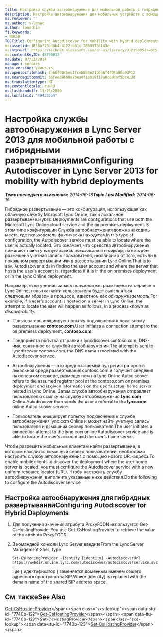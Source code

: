 ```yaml
---
title: Настройка службы автообнаружения для мобильной работы с гибридными развертываниями
description: Настройка автообнаружения для мобильных устройств с помощью гибридных развертываний.
ms.reviewer: ''
ms.author: v-lanac
author: lanachin
f1.keywords:
- NOCSH
TOCTitle: Configuring Autodiscover for mobility with hybrid deployments
ms:assetid: f838af79-d8b4-4122-b81c-7889573d143e
ms:mtpsurl: https://technet.microsoft.com/en-us/library/JJ215885(v=OCS.15)
ms:contentKeyID: 48706012
ms.date: 07/23/2014
manager: serdars
mtps_version: v=OCS.15
ms.openlocfilehash: 5a66f0045ec1fce65b8e21b6a6f4494b96c93912
ms.sourcegitcommit: 36fee89bb887bea4f18b19f17a8c69daf5bc423d
ms.translationtype: MT
ms.contentlocale: ru-RU
ms.lasthandoff: 11/26/2020
ms.locfileid: "49433264"
---
```

# <a name="configuring-autodiscover-in-lync-server-2013-for-mobility-with-hybrid-deployments"></a><span data-ttu-id="7740b-103">Настройка службы автообнаружения в Lync Server 2013 для мобильной работы с гибридными развертываниями</span><span class="sxs-lookup"><span data-stu-id="7740b-103">Configuring Autodiscover in Lync Server 2013 for mobility with hybrid deployments</span></span>

<div data-xmlns="http://www.w3.org/1999/xhtml">

<div class="topic" data-xmlns="http://www.w3.org/1999/xhtml" data-msxsl="urn:schemas-microsoft-com:xslt" data-cs="https://msdn.microsoft.com/">

<div data-asp="https://msdn2.microsoft.com/asp">



</div>

<div id="mainSection">

<div id="mainBody"><span data-ttu-id="7740b-104">

<span> </span></span><span class="sxs-lookup"><span data-stu-id="7740b-104">

<span> </span></span></span>

<span data-ttu-id="7740b-105">_**Тема последнего изменения:** 2014-06-18_</span><span class="sxs-lookup"><span data-stu-id="7740b-105">_**Topic Last Modified:** 2014-06-18_</span></span>

<span data-ttu-id="7740b-106">Гибридное развертывание — это конфигурация, использующая как облачную службу Microsoft Lync Online, так и локальное развертывание.</span><span class="sxs-lookup"><span data-stu-id="7740b-106">Hybrid Deployments are configurations that use both the Microsoft Lync Online cloud service and the on premises deployment.</span></span> <span data-ttu-id="7740b-107">В этом типе конфигурации Служба автообнаружения должна находить место, где пользователь фактически находится.</span><span class="sxs-lookup"><span data-stu-id="7740b-107">In this type of configuration, the Autodiscover service must be able to locate where the user is actually located.</span></span> <span data-ttu-id="7740b-108">Это означает, что средства автообнаружения помогают найти учетную запись пользователя и сервер, на котором размещена учетная запись пользователя, независимо от того, есть ли в локальном развертывании или в развертывании Lync Online.</span><span class="sxs-lookup"><span data-stu-id="7740b-108">That is to say, Autodiscover aids in finding the user account and where the server that hosts the user’s account is, regardless if it is in the on premises deployment or in the Lync Online deployment.</span></span>

<span data-ttu-id="7740b-109">Например, если учетная запись пользователя размещена на сервере в Lync Online, попытка найти пользователя будет выполняться следующим образом в процессе, известном как *обнаруживаемость*.</span><span class="sxs-lookup"><span data-stu-id="7740b-109">For example, if a user’s account is hosted on a server in Lync Online, the attempt to locate the user will happen as follows, in a process known as *discoverability*:</span></span>

  - <span data-ttu-id="7740b-110">Пользователь инициирует попытку подключения к локальному развертыванию **contoso.com**.</span><span class="sxs-lookup"><span data-stu-id="7740b-110">User initiates a connection attempt to the on premises deployment, **contoso.com**.</span></span>

  - <span data-ttu-id="7740b-111">Предпринята попытка отправки в lyncdiscover.contoso.com, DNS-имя, связанное со службой автообнаружения.</span><span class="sxs-lookup"><span data-stu-id="7740b-111">The attempt is sent to lyncdiscover.contoso.com, the DNS name associated with the Autodiscover service.</span></span>

  - <span data-ttu-id="7740b-112">Автообнаружения — это предполагаемый пул регистраторов в локальной среде развертывания contoso.com и получает сведения на основном сервере, размещенном на Lync Online.</span><span class="sxs-lookup"><span data-stu-id="7740b-112">Autodiscover refers to the assumed registrar pool at the contoso.com on premises deployment and is given information on the user’s actual home server hosted in Lync Online.</span></span> <span data-ttu-id="7740b-113">Затем служба автообнаружения отправляет пользователю ссылку на службу автообнаружения **Lync.com** Online.</span><span class="sxs-lookup"><span data-stu-id="7740b-113">Autodiscover then sends the user a referral to the **lync.com** online Autodiscover service.</span></span>

  - <span data-ttu-id="7740b-114">Пользователь инициирует попытку подключения к службе автообнаружения lync.com Online и может найти учетную запись пользователя и домашний сервер пользователя.</span><span class="sxs-lookup"><span data-stu-id="7740b-114">The user initiates a connection attempt to the lync.com online Autodiscover service and is able to locate the user’s account and the user’s home server.</span></span>

<span data-ttu-id="7740b-115">Чтобы разрешить мобильным клиентам найти развертывание, в котором находится домашний сервер пользователей, необходимо настроить службу автообнаружения с помощью нового URL-адреса.</span><span class="sxs-lookup"><span data-stu-id="7740b-115">To enable mobile clients to discover the deployment where the user home server is located, you must configure the Autodiscover service with a new uniform resource locator (URL).</span></span> <span data-ttu-id="7740b-116">Чтобы настроить службу автообнаружения, выполните указанные ниже действия.</span><span class="sxs-lookup"><span data-stu-id="7740b-116">Do the following to configure the Autodiscover service.</span></span>

<div>

## <a name="configuring-autodiscover-for-hybrid-deployments"></a><span data-ttu-id="7740b-117">Настройка автообнаружения для гибридных развертываний</span><span class="sxs-lookup"><span data-stu-id="7740b-117">Configuring Autodiscover for Hybrid Deployments</span></span>

1.  <span data-ttu-id="7740b-118">Для получения значения атрибута ProxyFQDN используется Get-CsHostingProvider.</span><span class="sxs-lookup"><span data-stu-id="7740b-118">You use Get-CsHostingProvider to retrieve the value of the attribute ProxyFQDN.</span></span>

2.  <span data-ttu-id="7740b-119">В командной консоли Lync Server введите</span><span class="sxs-lookup"><span data-stu-id="7740b-119">From the Lync Server Management Shell, type</span></span>
    
        Set-CsHostingProvider -Identity [identity] -AutodiscoverUrl https://webdir.online.lync.com/autodiscover/autodiscoverservice.svc/root
    
    <span data-ttu-id="7740b-120">Где \[ идентификатор \] заменяется доменным именем общего адресного пространства SIP.</span><span class="sxs-lookup"><span data-stu-id="7740b-120">Where \[identity\] is replaced with the domain name of the shared SIP address space.</span></span>

</div>

<div>

## <a name="see-also"></a><span data-ttu-id="7740b-121">См. также</span><span class="sxs-lookup"><span data-stu-id="7740b-121">See Also</span></span>


<span data-ttu-id="7740b-122">[Get-CsHostingProvider](https://technet.microsoft.com/library/Gg413078(v=OCS.15))</span><span class="sxs-lookup"><span data-stu-id="7740b-122">[Get-CsHostingProvider](https://technet.microsoft.com/library/Gg413078(v=OCS.15))</span></span>  
<span data-ttu-id="7740b-123">[Set-CsHostingProvider](https://technet.microsoft.com/library/Gg398532(v=OCS.15))</span><span class="sxs-lookup"><span data-stu-id="7740b-123">[Set-CsHostingProvider](https://technet.microsoft.com/library/Gg398532(v=OCS.15))</span></span>  
  

<span data-ttu-id="7740b-124"></div>

</div>

<span> </span>

</div>

</div>

</span><span class="sxs-lookup"><span data-stu-id="7740b-124"></div>

</div>

<span> </span>

</div>

</div>

</span></span></div>


